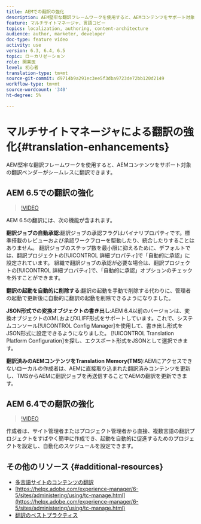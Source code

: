 ```yaml
---
title: AEMでの翻訳の強化
description: AEM堅牢な翻訳フレームワークを使用すると、AEMコンテンツをサポート対象の翻訳ベンダーがシームレスに翻訳できます。 最新の機能強化について説明します。
feature: マルチサイトマネージャ、言語コピー
topics: localization, authoring, content-architecture
audience: author, marketer, developer
doc-type: feature video
activity: use
version: 6.3, 6.4, 6.5
topic: ローカリゼーション
role: 開業医
level: 初心者
translation-type: tm+mt
source-git-commit: d9714b9a291ec3ee5f3dba9723de72bb120d2149
workflow-type: tm+mt
source-wordcount: '340'
ht-degree: 5%

---
```



# マルチサイトマネージャによる翻訳の強化{#translation-enhancements}

AEM堅牢な翻訳フレームワークを使用すると、AEMコンテンツをサポート対象の翻訳ベンダーがシームレスに翻訳できます。

## AEM 6.5での翻訳の強化

>[!VIDEO](https://video.tv.adobe.com/v/27405?quality=9&learn=on)

AEM 6.5の翻訳には、次の機能が含まれます。

**翻訳ジョブの自動承認**:翻訳ジョブの承認フラグはバイナリプロパティです。標準搭載のレビューおよび承認ワークフローを駆動したり、統合したりすることはありません。 翻訳ジョブのステップ数を最小限に抑えるために、デフォルトでは、翻訳プロジェクトの[!UICONTROL 詳細プロパティ]で「自動的に承認」に設定されています。 組織で翻訳ジョブの承認が必要な場合は、翻訳プロジェクトの[!UICONTROL 詳細プロパティ]で、「自動的に承認」オプションのチェックを外すことができます。

**翻訳の起動を自動的に削除する**:翻訳の起動を手動で削除する代わりに、管理者の起動で更新後に自動的に翻訳の起動を削除できるようになりました。

**JSON形式での変換オブジェクトの書き出し**:AEM 6.4以前のバージョンは、変換オブジェクトのXMLおよびXLIFF形式をサポートしています。これで、システムコンソール[!UICONTROL Config Manager]を使用して、書き出し形式をJSON形式に設定できるようになりました。 [!UICONTROL Translation Platform Configuration]を探し、エクスポート形式をJSONとして選択できます。

**翻訳済みのAEMコンテンツをTranslation Memory(TMS)**:AEMにアクセスできないローカルの作成者は、AEMに直接取り込まれた翻訳済みコンテンツを更新し、TMSからAEMに翻訳ジョブを再送信することでAEMの翻訳を更新できます。

## AEM 6.4での翻訳の強化

>[!VIDEO](https://video.tv.adobe.com/v/21309?quality=9&learn=on)

作成者は、サイト管理者またはプロジェクト管理者から直接、複数言語の翻訳プロジェクトをすばやく簡単に作成でき、起動を自動的に促進するためのプロジェクトを設定し、自動化のスケジュールを設定できます。

## その他のリソース {#additional-resources}

* [多言語サイトのコンテンツの翻訳](https://helpx.adobe.com/jp/experience-manager/6-5/sites/administering/using/translation.html)
* [https://helpx.adobe.com/experience-manager/6-5/sites/administering/using/tc-manage.html](https://helpx.adobe.com/experience-manager/6-5/sites/administering/using/tc-manage.html)
* [翻訳のベストプラクティス](https://helpx.adobe.com/experience-manager/6-5/sites/administering/using/tc-bp.html)